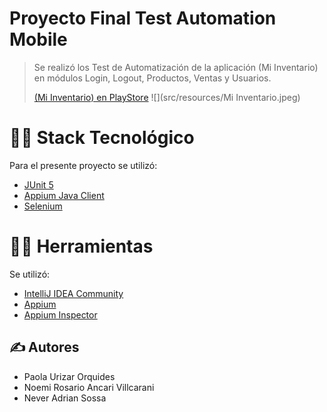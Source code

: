 # Proyecto Final Test Automation Mobile

> Se realizó los Test de Automatización de la aplicación (Mi Inventario) en módulos Login, Logout, Productos, Ventas y Usuarios.
>
> [(Mi Inventario) en PlayStore](https://play.google.com/store/apps/details?id=com.vendetta.miinventario&hl=es)
![](src/resources/Mi Inventario.jpeg)

# 👨‍💻 Stack Tecnológico

Para el presente proyecto se utilizó:

* [JUnit 5](https://junit.org/junit5/)
* [Appium Java Client](https://mvnrepository.com/artifact/io.appium/java-client)
* [Selenium](https://www.selenium.dev/)

# 👨‍💻 Herramientas

Se utilizó:

* [IntelliJ IDEA Community](https://www.jetbrains.com/)
* [Appium](https://appium.io/)
* [Appium Inspector](https://github.com/appium/appium-inspector)

## ✍ Autores

* Paola Urizar Orquides
* Noemi Rosario Ancari Villcarani
* Never Adrian Sossa

<br/>